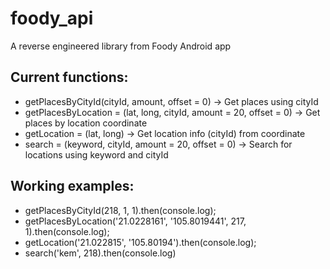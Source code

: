 # foody_api

A reverse engineered library from Foody Android app

## Current functions:
- getPlacesByCityId(cityId, amount, offset = 0) -> Get places using cityId
- getPlacesByLocation = (lat, long, cityId, amount = 20, offset = 0) -> Get places by location coordinate
- getLocation = (lat, long) -> Get location info (cityId) from coordinate
- search = (keyword, cityId, amount = 20, offset = 0) -> Search for locations using keyword and cityId

## Working examples:
- getPlacesByCityId(218, 1, 1).then(console.log);
- getPlacesByLocation('21.0228161', '105.8019441', 217, 1).then(console.log);
- getLocation('21.022815', '105.80194').then(console.log);
- search('kem', 218).then(console.log)
